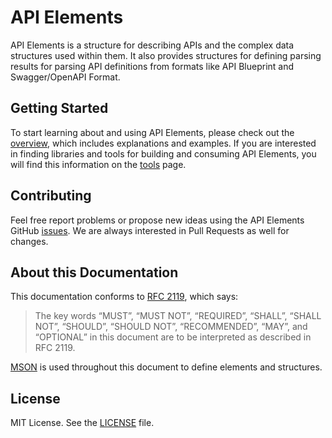 # API Elements

API Elements is a structure for describing APIs and the complex data structures used within them. It also provides structures for defining parsing results for parsing API definitions from formats like API Blueprint and Swagger/OpenAPI Format.

## Getting Started

To start learning about and using API Elements, please check out the [overview](./overview.html), which includes explanations and examples. If you are interested in finding libraries and tools for building and consuming API Elements, you will find this information on the [tools](./tools.html) page.

## Contributing

Feel free report problems or propose new ideas using the API Elements GitHub
[issues][]. We are always interested in Pull Requests as well for changes.

## About this Documentation

This documentation conforms to [RFC 2119][], which says:

> The key words “MUST”, “MUST NOT”, “REQUIRED”, “SHALL”, “SHALL NOT”, “SHOULD”, “SHOULD NOT”, “RECOMMENDED”, “MAY”, and “OPTIONAL” in this document are to be interpreted as described in RFC 2119.

[MSON][] is used throughout this document to define elements and structures.

## License

MIT License. See the [LICENSE][] file.

[RFC 2119]: https://datatracker.ietf.org/doc/rfc2119/
[issues]: https://github.com/apiaryio/api-elements/issues
[Refract]: https://github.com/refractproject/refract-spec
[MSON]: https://github.com/apiaryio/mson
[LICENSE]: https://github.com/apiaryio/api-elements/blob/master/LICENSE

